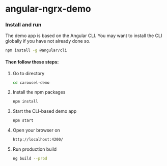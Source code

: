 # angular-ngrx-demo

### Install and run

   The demo app is based on the Angular CLI. You may want to install the CLI globally if you have not already done so.

```bash
npm install -g @angular/cli
```

#### Then follow these steps:

   1.  Go to directory

       ```bash
       cd carousel-demo
       ```

   2.  Install the npm packages

       ```bash
       npm install
       ```

   3.  Start the CLI-based demo app

        ```bash
        npm start
        ```
   
   4.  Open your browser on
   
       ```bash
       http://localhost:4200/
       ```
       
       
   5. Run production build
       
        ```bash
        ng build --prod
        ```
        
